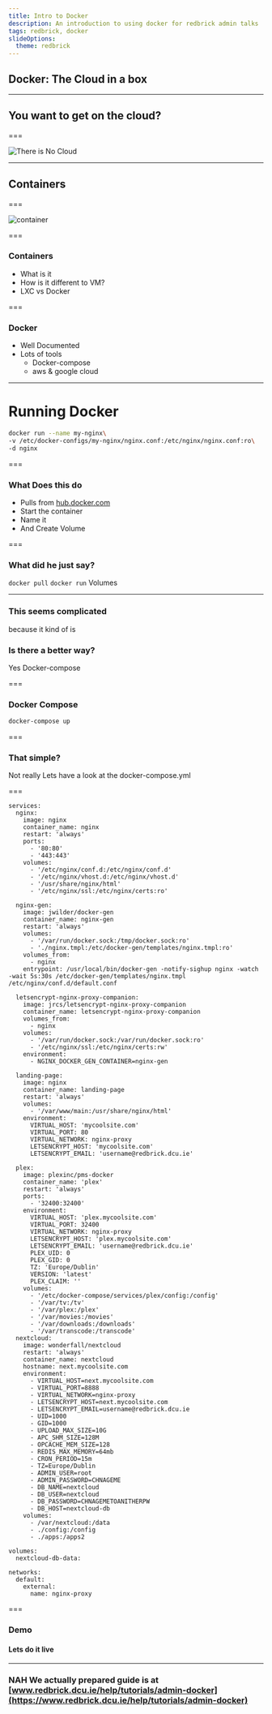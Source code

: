 ```yaml
---
title: Intro to Docker
description: An introduction to using docker for redbrick admin talks
tags: redbrick, docker
slideOptions:
  theme: redbrick
---
```


## Docker: The Cloud in a box

---

## You want to get on the cloud?

===

![There is No Cloud](https://i.imgur.com/WO3P9w2.png)

---

## Containers

===

![container](https://i.imgur.com/mwFYmzx.jpg)

===

### Containers

- What is it
- How is it different to VM?
- LXC vs Docker

===

### Docker

- Well Documented<!-- .element: class="fragment" data-fragment-index="1" -->
- Lots of tools<!-- .element: class="fragment" data-fragment-index="2" -->
  - Docker-compose<!-- .element: class="fragment" data-fragment-index="3" -->
  - aws & google
    cloud<!-- .element: class="fragment" data-fragment-index="4" -->

---

# Running Docker

```bash
docker run --name my-nginx\
-v /etc/docker-configs/my-nginx/nginx.conf:/etc/nginx/nginx.conf:ro\
-d nginx
```

===

### What Does this do

- Pulls from [hub.docker.com](https://hub.docker.com)
- Start the container
- Name it
- And Create Volume

===

### What did he just say?

`docker pull` `docker run` Volumes

---

### This seems complicated

because it kind of is<!-- .element: class="fragment" data-fragment-index="1" -->

### Is there a better way?<!-- .element: class="fragment" data-fragment-index="2" -->

Yes Docker-compose<!-- .element: class="fragment" data-fragment-index="3" -->

===

### Docker Compose

```bash
docker-compose up
```

===

### That simple?

Not really Lets have a look at the docker-compose.yml

===

```yamlversion: '2'
services:
  nginx:
    image: nginx
    container_name: nginx
    restart: 'always'
    ports:
      - '80:80'
      - '443:443'
    volumes:
      - '/etc/nginx/conf.d:/etc/nginx/conf.d'
      - '/etc/nginx/vhost.d:/etc/nginx/vhost.d'
      - '/usr/share/nginx/html'
      - '/etc/nginx/ssl:/etc/nginx/certs:ro'

  nginx-gen:
    image: jwilder/docker-gen
    container_name: nginx-gen
    restart: 'always'
    volumes:
      - '/var/run/docker.sock:/tmp/docker.sock:ro'
      - './nginx.tmpl:/etc/docker-gen/templates/nginx.tmpl:ro'
    volumes_from:
      - nginx
    entrypoint: /usr/local/bin/docker-gen -notify-sighup nginx -watch -wait 5s:30s /etc/docker-gen/templates/nginx.tmpl /etc/nginx/conf.d/default.conf

  letsencrypt-nginx-proxy-companion:
    image: jrcs/letsencrypt-nginx-proxy-companion
    container_name: letsencrypt-nginx-proxy-companion
    volumes_from:
      - nginx
    volumes:
      - '/var/run/docker.sock:/var/run/docker.sock:ro'
      - '/etc/nginx/ssl:/etc/nginx/certs:rw'
    environment:
      - NGINX_DOCKER_GEN_CONTAINER=nginx-gen

  landing-page:
    image: nginx
    container_name: landing-page
    restart: 'always'
    volumes:
      - '/var/www/main:/usr/share/nginx/html'
    environment:
      VIRTUAL_HOST: 'mycoolsite.com'
      VIRTUAL_PORT: 80
      VIRTUAL_NETWORK: nginx-proxy
      LETSENCRYPT_HOST: 'mycoolsite.com'
      LETSENCRYPT_EMAIL: 'username@redbrick.dcu.ie'

  plex:
    image: plexinc/pms-docker
    container_name: 'plex'
    restart: 'always'
    ports:
      - '32400:32400'
    environment:
      VIRTUAL_HOST: 'plex.mycoolsite.com'
      VIRTUAL_PORT: 32400
      VIRTUAL_NETWORK: nginx-proxy
      LETSENCRYPT_HOST: 'plex.mycoolsite.com'
      LETSENCRYPT_EMAIL: 'username@redbrick.dcu.ie'
      PLEX_UID: 0
      PLEX_GID: 0
      TZ: 'Europe/Dublin'
      VERSION: 'latest'
      PLEX_CLAIM: ''
    volumes:
      - '/etc/docker-compose/services/plex/config:/config'
      - '/var/tv:/tv'
      - '/var/plex:/plex'
      - '/var/movies:/movies'
      - '/var/downloads:/downloads'
      - '/var/transcode:/transcode'
  nextcloud:
    image: wonderfall/nextcloud
    restart: 'always'
    container_name: nextcloud
    hostname: next.mycoolsite.com
    environment:
      - VIRTUAL_HOST=next.mycoolsite.com
      - VIRTUAL_PORT=8888
      - VIRTUAL_NETWORK=nginx-proxy
      - LETSENCRYPT_HOST=next.mycoolsite.com
      - LETSENCRYPT_EMAIL=username@redbrick.dcu.ie
      - UID=1000
      - GID=1000
      - UPLOAD_MAX_SIZE=10G
      - APC_SHM_SIZE=128M
      - OPCACHE_MEM_SIZE=128
      - REDIS_MAX_MEMORY=64mb
      - CRON_PERIOD=15m
      - TZ=Europe/Dublin
      - ADMIN_USER=root
      - ADMIN_PASSWORD=CHNAGEME
      - DB_NAME=nextcloud
      - DB_USER=nextcloud
      - DB_PASSWORD=CHNAGEMETOANITHERPW
      - DB_HOST=nextcloud-db
    volumes:
      - /var/nextcloud:/data
      - ./config:/config
      - ./apps:/apps2

volumes:
  nextcloud-db-data:

networks:
  default:
    external:
      name: nginx-proxy
```

===

### Demo

#### Lets do it live

---

### NAH We actually prepared guide is at [www.redbrick.dcu.ie/help/tutorials/admin-docker](https://www.redbrick.dcu.ie/help/tutorials/admin-docker)

